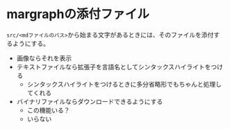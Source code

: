 # margraphの添付ファイル

`src/<mdファイルのパス>`から始まる文字があるときには、そのファイルを添付するようにする。

- 画像ならそれを表示
- テキストファイルなら拡張子を言語名としてシンタックスハイライトをつける
  - シンタックスハイライトをつけるときに多分省略形でもちゃんと処理してくれる
- バイナリファイルならダウンロードできるようにする
  - この機能いる？
  - いらない
